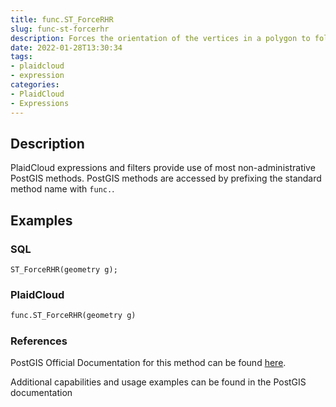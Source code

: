 ```yaml
---
title: func.ST_ForceRHR
slug: func-st-forcerhr
description: Forces the orientation of the vertices in a polygon to follow the area that is bounded by the polygon is to the right of the boundary
date: 2022-01-28T13:30:34
tags:
- plaidcloud
- expression
categories:
- PlaidCloud
- Expressions
---
```



## Description


PlaidCloud expressions and filters provide use of most non-administrative PostGIS methods. PostGIS methods are accessed by prefixing the standard method name with `func.`.



## Examples


### SQL



```
ST_ForceRHR(geometry g);
```


### PlaidCloud



```python
func.ST_ForceRHR(geometry g)
```


### References


PostGIS Official Documentation for this method can be found [here](https://postgis.net/docs/manual-3.1/ST_ForceRHR.html).



Additional capabilities and usage examples can be found in the PostGIS documentation

